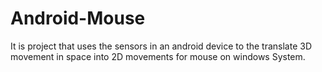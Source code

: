 # Android-Mouse
It is project that uses the sensors in an android device to the translate 3D movement in space into 2D movements for mouse on windows System.
